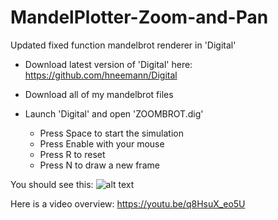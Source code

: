 # MandelPlotter-Zoom-and-Pan
Updated fixed function mandelbrot renderer in 'Digital'

* Download latest version of 'Digital' here: https://github.com/hneemann/Digital
* Download all of my mandelbrot files
* Launch 'Digital' and open 'ZOOMBROT.dig'

     * Press Space to start the simulation 
     * Press Enable with your mouse
     * Press R to reset
     * Press N to draw a new frame

You should see this:
![alt text](https://cdn.discordapp.com/attachments/676540661742305324/747158571422056458/unknown.png)

Here is a video overview: https://youtu.be/q8HsuX_eo5U
